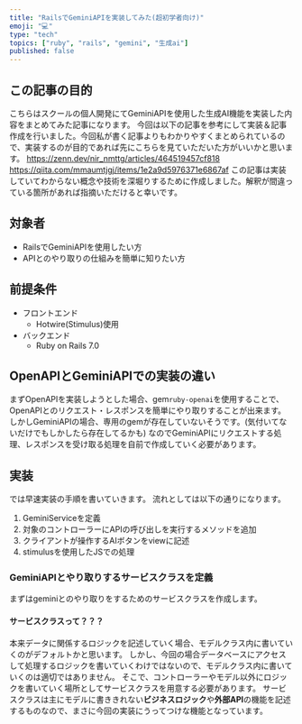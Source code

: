 ```yaml
---
title: "RailsでGeminiAPIを実装してみた(超初学者向け)"
emoji: "💻"
type: "tech"
topics: ["ruby", "rails", "gemini", "生成ai"]
published: false
---
```

## この記事の目的
こちらはスクールの個人開発にてGeminiAPIを使用した生成AI機能を実装した内容をまとめてみた記事になります。
今回は以下の記事を参考にして実装＆記事作成を行いました。今回私が書く記事よりもわかりやすくまとめられているので、実装するのが目的であれば先にこちらを見ていただいた方がいいかと思います。
https://zenn.dev/nir_nmttg/articles/464519457cf818
https://qiita.com/mmaumtjgj/items/1e2a9d5976371e6867af
この記事は実装していてわからない概念や技術を深堀りするために作成しました。解釈が間違っている箇所があれば指摘いただけると幸いです。
## 対象者
- RailsでGeminiAPIを使用したい方
- APIとのやり取りの仕組みを簡単に知りたい方
## 前提条件
- フロントエンド
   - Hotwire(Stimulus)使用
- バックエンド
   - Ruby on Rails 7.0
## OpenAPIとGeminiAPIでの実装の違い
まずOpenAPIを実装しようとした場合、gem`ruby-openai`を使用することで、OpenAPIとのリクエスト・レスポンスを簡単にやり取りすることが出来ます。
しかしGeminiAPIの場合、専用のgemが存在していないそうです。(気付いてないだけでもしかしたら存在してるかも)
なのでGeminiAPIにリクエストする処理、レスポンスを受け取る処理を自前で作成していく必要があります。
## 実装
では早速実装の手順を書いていきます。
流れとしては以下の通りになります。
1. GeminiServiceを定義
2. 対象のコントローラーにAPIの呼び出しを実行するメソッドを追加
3. クライアントが操作するAIボタンをviewに記述
4. stimulusを使用したJSでの処理
### GeminiAPIとやり取りするサービスクラスを定義
まずはgeminiとのやり取りをするためのサービスクラスを作成します。
#### サービスクラスって？？？
本来データに関係するロジックを記述していく場合、モデルクラス内に書いていくのがデフォルトかと思います。
しかし、今回の場合データベースにアクセスして処理するロジックを書いていくわけではないので、モデルクラス内に書いていくのは適切ではありません。
そこで、コントローラーやモデル以外にロジックを書いていく場所としてサービスクラスを用意する必要があります。
サービスクラスは主にモデルに書ききれない**ビジネスロジック**や**外部API**の機能を記述するものなので、まさに今回の実装にうってつけな機能となっています。
